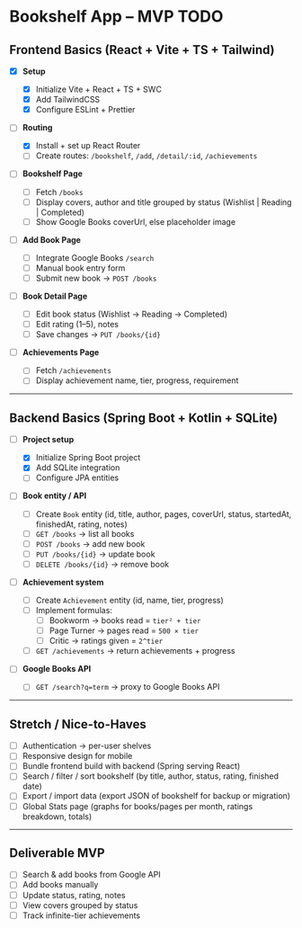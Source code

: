 # Bookshelf App – MVP TODO

## Frontend Basics (React + Vite + TS + Tailwind)

- [x] **Setup**

  - [x] Initialize Vite + React + TS + SWC
  - [x] Add TailwindCSS
  - [x] Configure ESLint + Prettier

- [ ] **Routing**

  - [x] Install + set up React Router
  - [ ] Create routes: `/bookshelf`, `/add`, `/detail/:id`, `/achievements`

- [ ] **Bookshelf Page**

  - [ ] Fetch `/books`
  - [ ] Display covers, author and title grouped by status (Wishlist | Reading | Completed)
  - [ ] Show Google Books coverUrl, else placeholder image

- [ ] **Add Book Page**

  - [ ] Integrate Google Books `/search`
  - [ ] Manual book entry form
  - [ ] Submit new book → `POST /books`

- [ ] **Book Detail Page**

  - [ ] Edit book status (Wishlist → Reading → Completed)
  - [ ] Edit rating (1–5), notes
  - [ ] Save changes → `PUT /books/{id}`

- [ ] **Achievements Page**
  - [ ] Fetch `/achievements`
  - [ ] Display achievement name, tier, progress, requirement

---

## Backend Basics (Spring Boot + Kotlin + SQLite)

- [ ] **Project setup**

  - [x] Initialize Spring Boot project
  - [x] Add SQLite integration
  - [ ] Configure JPA entities

- [ ] **Book entity / API**

  - [ ] Create `Book` entity (id, title, author, pages, coverUrl, status, startedAt, finishedAt, rating, notes)
  - [ ] `GET /books` → list all books
  - [ ] `POST /books` → add new book
  - [ ] `PUT /books/{id}` → update book
  - [ ] `DELETE /books/{id}` → remove book

- [ ] **Achievement system**

  - [ ] Create `Achievement` entity (id, name, tier, progress)
  - [ ] Implement formulas:
    - [ ] Bookworm → books read = `tier² + tier`
    - [ ] Page Turner → pages read = `500 × tier`
    - [ ] Critic → ratings given = `2^tier`
  - [ ] `GET /achievements` → return achievements + progress

- [ ] **Google Books API**
  - [ ] `GET /search?q=term` → proxy to Google Books API

---

## Stretch / Nice-to-Haves

- [ ] Authentication → per-user shelves
- [ ] Responsive design for mobile
- [ ] Bundle frontend build with backend (Spring serving React)
- [ ] Search / filter / sort bookshelf (by title, author, status, rating, finished date)
- [ ] Export / import data (export JSON of bookshelf for backup or migration)
- [ ] Global Stats page (graphs for books/pages per month, ratings breakdown, totals)

---

## Deliverable MVP

- [ ] Search & add books from Google API
- [ ] Add books manually
- [ ] Update status, rating, notes
- [ ] View covers grouped by status
- [ ] Track infinite-tier achievements
